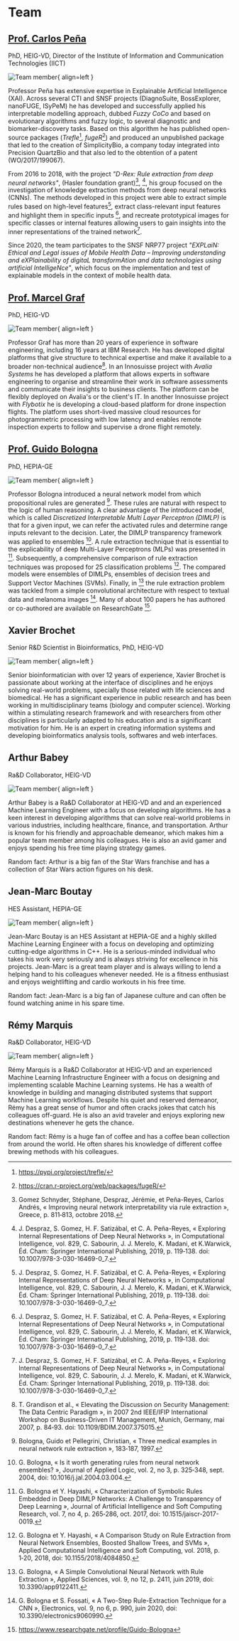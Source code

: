 # Team

## [Prof. Carlos Peña](https://people.hes-so.ch/en/profile/269853581-carlos-andres-pena)

PhD, HEIG-VD, Director of the Institute of Information and Communication Technologies (IICT)

![Team member](assets/people.jpg){ align=left }

Professor Peña has extensive expertise in Explainable 
Artificial Intelligence (XAI). Across several CTI and SNSF projects (DiagnoSuite, BossExplorer, 
nanoFUGE, ISyPeM) he has developed and successfully applied his interpretable modelling 
approach, dubbed *Fuzzy CoCo* and based on evolutionary algorithms and fuzzy logic, to several
diagnostic and biomarker-discovery tasks. Based on this algorithm he has published open-source 
packages (*Trefle*[^1], *fugeR*[^2]) and produced an unpublished package that led to the creation of
SimplicityBio, a company today integrated into Precision QuartzBio and that also led to the obtention
of a patent (WO/2017/199067).

From 2016 to 2018, with the project *"D-Rex: Rule extraction from
deep neural networks"*, (Hasler foundation grant)[^3], [^4], his group focused on the investigation of
knowledge extraction methods from deep neural networks (CNNs). The methods developed in this 
project were able to extract simple rules based on high-level features[^4], extract class-relevant
input features and highlight them in specific inputs [^4], and recreate prototypical images for specific
classes or internal features allowing users to gain insights into the inner representations of the 
trained network[^4].

Since 2020, the team participates to the SNSF NRP77 project *"EXPLaiN:
Ethical and Legal issues of Mobile Health Data – Improving understanding and eXPlainability of 
digitaL transformAtion and data technologies using artificial IntelligeNce"*, which focus on the
implementation and test of explainable models in the context of mobile health data.

[^1]: https://pypi.org/project/trefle/
[^2]: https://cran.r-project.org/web/packages/fugeR/
[^3]:
    Gomez Schnyder, Stéphane, Despraz, Jérémie, et Peña-Reyes, Carlos Andrés, « Improving neural
    network interpretability via rule extraction », Greece, p. 811‑813, octobre 2018.
[^4]:
    J. Despraz, S. Gomez, H. F. Satizábal, et C. A. Peña-Reyes, « Exploring Internal Representations of
    Deep Neural Networks », in Computational Intelligence, vol. 829, C. Sabourin, J. J. Merelo, K. Madani,
    et K.Warwick, Éd. Cham: Springer International Publishing, 2019, p. 119‑138. doi: 10.1007/978-3-030-16469-0_7.

## [Prof. Marcel Graf](https://people.hes-so.ch/en/profile/2002425133-marcel-graf)

PhD, HEIG-VD

![Team member](assets/people.jpg){ align=left }

Professor Graf has more than 20 years of experience in 
software engineering, including 16 years at IBM Research. He has developed digital platforms that 
give structure to technical expertise and make it available to a broader non-technical audience[^5].
In an Innosuisse project with *Avalia Systems* he has developed a platform that allows experts in
software engineering to organise and streamline their work in software assessments and 
communicate their insights to business clients. The platform can be flexibly deployed on Avalia's or 
the client's IT. In another Innosuisse project with *Flybotix* he is developing a cloud-based platform
for drone inspection flights. The platform uses short-lived massive cloud resources for 
photogrammetric processing with low latency and enables remote inspection experts to follow and 
supervise a drone flight remotely.

[^5]:
    T. Grandison et al., « Elevating the Discussion on Security Management: The Data Centric
    Paradigm », in 2007 2nd IEEE/IFIP International Workshop on Business-Driven IT Management, Munich,
    Germany, mai 2007, p. 84‑93. doi: 10.1109/BDIM.2007.375015.

## [Prof. Guido Bologna](https://people.hes-so.ch/en/profile/33748034-guido-bologna)

PhD, HEPIA-GE

![Team member](assets/people.jpg){ align=left }

Professor Bologna introduced a neural network model 
from which propositional rules are generated [^6]. These rules are natural with respect to the logic
of human reasoning. A clear advantage of the introduced model, which is called *Discretized
Interpretable Multi Layer Perceptron (DIMLP)* is that for a given input, we can refer the activated
rules and determine range inputs relevant to the decision. Later, the DIMLP transparency framework 
was applied to ensembles [^7]. A rule extraction technique that is essential to the explicability of deep
Multi-Layer Perceptrons (MLPs) was presented in [^8]. Subsequently, a comprehensive comparison
of rule extraction techniques was proposed for 25 classification problems [^9]. The compared models
were ensembles of DIMLPs, ensembles of decision trees and Support Vector Machines (SVMs). 
Finally, in [^10] the rule extraction problem was tackled from a simple convolutional architecture with
respect to textual data and melanoma images [^11]. Many of about 100 papers he has authored or
co-authored are available on ResearchGate [^12].

[^6]:
    Bologna, Guido et Pellegrini, Christian, « Three medical examples in neural network rule extraction »,
    183‑187, 1997.
[^7]:
    G. Bologna, « Is it worth generating rules from neural network ensembles? », Journal of Applied
    Logic, vol. 2, no 3, p. 325‑348, sept. 2004, doi: 10.1016/j.jal.2004.03.004.
[^8]:
    G. Bologna et Y. Hayashi, « Characterization of Symbolic Rules Embedded in Deep DIMLP
    Networks: A Challenge to Transparency of Deep Learning », Journal of Artificial Intelligence and Soft
    Computing Research, vol. 7, no 4, p. 265‑286, oct. 2017, doi: 10.1515/jaiscr-2017-0019.
[^9]:
    G. Bologna et Y. Hayashi, « A Comparison Study on Rule Extraction from Neural Network
    Ensembles, Boosted Shallow Trees, and SVMs », Applied Computational Intelligence and Soft Computing,
    vol. 2018, p. 1‑20, 2018, doi: 10.1155/2018/4084850.
[^10]:
    G. Bologna, « A Simple Convolutional Neural Network with Rule Extraction », Applied Sciences, vol.
    9, no 12, p. 2411, juin 2019, doi: 10.3390/app9122411.
[^11]:
    G. Bologna et S. Fossati, « A Two-Step Rule-Extraction Technique for a CNN », Electronics, vol. 9,
    no 6, p. 990, juin 2020, doi: 10.3390/electronics9060990.
[^12]: https://www.researchgate.net/profile/Guido-Bologna

## Xavier Brochet

Senior R&D Scientist in Bioinformatics, PhD, HEIG-VD

![Team member](assets/people.jpg){ align=left }

Senior bioinformatician with over 12 years of experience, Xavier Brochet is passionate about working at the
interface of disciplines and he enjoys solving real-world problems, specially those related with life sciences
and biomedical. He has a significant experience in public research and has been working in multidisciplinary
teams (biology and computer science). Working within a stimulating research framework and with researchers
from other disciplines is particularly adapted to his education and is a significant motivation for him.
He is an expert in creating information systems and developing bioinformatics analysis tools, softwares
and web interfaces.


## Arthur Babey

Ra&D Collaborator, HEIG-VD

![Team member](assets/people.jpg){ align=left }

Arthur Babey is a Ra&D Collaborator at HEIG-VD and and an experienced Machine Learning Engineer with a focus
on developing algorithms. He has a keen interest in developing algorithms that can solve real-world
problems in various industries, including healthcare, finance, and transportation. Arthur is known for
his friendly and approachable demeanor, which makes him a popular team member among his colleagues. He is
also an avid gamer and enjoys spending his free time playing strategy games.

Random fact: Arthur is a big fan of the Star Wars franchise and has a collection of Star Wars action
figures on his desk.


## Jean-Marc Boutay

HES Assistant, HEPIA-GE

![Team member](assets/people.jpg){ align=left }

Jean-Marc Boutay is an HES Assistant at HEPIA-GE  and a highly skilled Machine Learning Engineer with a focus on
developing and optimizing cutting-edge algorithms in C++. He is a serious-minded individual who takes his
work very seriously and is always striving for excellence in his projects. Jean-Marc is a great team
player and is always willing to lend a helping hand to his colleagues whenever needed. He is a fitness
enthusiast and enjoys weightlifting and cardio workouts in his free time.

Random fact: Jean-Marc is a big fan of Japanese culture and can often be found watching anime in his
spare time.


## Rémy Marquis

Ra&D Collaborator, HEIG-VD

![Team member](assets/people.jpg){ align=left }

Rémy Marquis is a Ra&D Collaborator at HEIG-VD and an experienced Machine Learning Infrastructure Engineer with
a focus on designing and implementing scalable Machine Learning systems. He has a wealth of knowledge in
building and managing distributed systems that support Machine Learning workflows. Despite his quiet and
reserved demeanor, Rémy has a great sense of humor and often cracks jokes that catch his colleagues
off-guard. He is also an avid traveler and enjoys exploring new destinations whenever he gets the chance.

Random fact: Rémy is a huge fan of coffee and has a coffee bean collection from around the world. He
often shares his knowledge of different coffee brewing methods with his colleagues.
